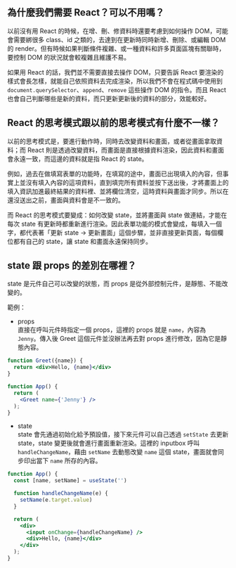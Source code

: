 ## 為什麼我們需要 React？可以不用嗎？

以前沒有用 React 的時候，在增、刪、修資料時還要考慮到如何操作 DOM，可能會需要綁很多 class、id 之類的，去達到在更新時同時新增、刪除、或編輯 DOM 的 render。但有時候如果判斷條件複雜、或一種資料和許多頁面區塊有關聯時，要控制 DOM 的狀況就會較複雜且維護不易。

如果用 React 的話，我們並不需要直接去操作 DOM，只要告訴 React 要渲染的樣式會長怎樣，就能自己依照資料去完成渲染，所以我們不會在程式碼中使用到 `document.querySelector`、`append`、`remove` 這些操作 DOM 的指令。而且 React 也會自己判斷哪些是新的資料，而只更新更新後的資料的部分，效能較好。

## React 的思考模式跟以前的思考模式有什麼不一樣？

以前的思考模式是，要進行動作時，同時去改變資料和畫面，或者從畫面拿取資料；而 React 則是透過改變資料，而畫面是直接根據資料渲染，因此資料和畫面會永遠一致，而這邊的資料就是指  React 的 state。

例如，過去在做填寫表單的功能時，在填寫的途中，畫面已出現填入的內容，但事實上並沒有填入內容的這項資料，直到填完所有資料並按下送出後，才將畫面上的填入資訊加進最終結果的資料裡、並將欄位清空，這時資料與畫面才同步。所以在還沒送出之前，畫面與資料會是不一致的。

而 React 的思考模式要變成：如何改變 state，並將畫面與 state 做連結，才能在每次 state 有更新時都重新進行渲染。因此表單功能的模式會變成，每填入一個字，都代表著「更新 state  &rarr; 更新畫面」這個步驟，並非直接更新頁面，每個欄位都有自己的 state，讓 state 和畫面永遠保持同步。

## state 跟 props 的差別在哪裡？

state 是元件自己可以改變的狀態，而 props 是從外部控制元件，是靜態、不能改變的。

範例：

- props  
直接在呼叫元件時指定一個 props，這裡的 props 就是 `name`，內容為 `Jenny`。傳入後 Greet 這個元件並沒辦法再去對 props 進行修改，因為它是靜態內容。

```jsx
function Greet({name}) {
  return <div>Hello, {name}</div>
}

function App() {
  return (
    <Greet name={'Jenny'} />
  );
}
```

- state  
state 會先通過初始化給予預設值，接下來元件可以自己透過 `setState` 去更新 state，state 變更後就會進行畫面重新渲染。這裡的 inputbox 呼叫 `handleChangeName`，藉由 `setName` 去動態改變 `name` 這個 state，畫面就會同步印出當下 `name` 所存的內容。

```jsx
function App() {
  const [name, setName] = useState('')

  function handleChangeName(e) {
    setName(e.target.value)
  }

  return (
    <div>
      <input onChange={handleChangeName} />
      <div>Hello, {name}</div>
    </div>
  );
}

```